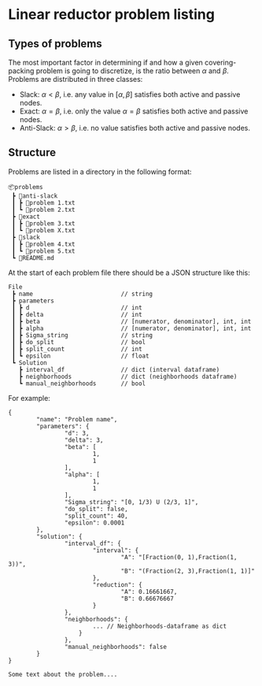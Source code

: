 # Linear reductor problem listing

## Types of problems

The most important factor in determining if and how a given covering-packing problem is going to discretize, is the ratio between $\alpha$ and $\beta$. Problems are distributed in three classes:
- Slack: $\alpha<\beta$, i.e. any value in $[\alpha, \beta]$ satisfies both active and passive nodes.
- Exact: $\alpha = \beta$, i.e. only the value $\alpha = \beta$ satisfies both active and passive nodes.
- Anti-Slack:  $\alpha>\beta$, i.e. no value satisfies both active and passive nodes.


## Structure

Problems are listed in a directory in the following format:
```
📦problems
 ┣ 📂anti-slack
 ┃ ┣ 📜problem 1.txt
 ┃ ┗ 📜problem 2.txt
 ┣ 📂exact
 ┃ ┣ 📜problem 3.txt
 ┃ ┗ 📜problem X.txt
 ┣ 📂slack
 ┃ ┣ 📜problem 4.txt
 ┃ ┗ 📜problem 5.txt
 ┗ 📜README.md
```

At the start of each problem file there should be a JSON structure like this:
```
File
 ┣ name                         // string
 ┣ parameters
 ┃ ┣ d                          // int 
 ┃ ┣ delta                      // int
 ┃ ┣ beta                       // [numerator, denominator], int, int
 ┃ ┣ alpha                      // [numerator, denominator], int, int
 ┃ ┣ Sigma_string               // string
 ┃ ┣ do_split                   // bool
 ┃ ┣ split_count                // int
 ┃ ┗ epsilon                    // float
 ┗ Solution
   ┣ interval_df                // dict (interval dataframe)
   ┣ neighborhoods              // dict (neighborhoods dataframe)
   ┗ manual_neighborhoods       // bool

```

For example:
```
{
        "name": "Problem name",
        "parameters": {
                "d": 3,
                "delta": 3,
                "beta": [
                        1,
                        1
                ],
                "alpha": [
                        1,
                        1
                ],
                "Sigma_string": "[0, 1/3) U (2/3, 1]",
                "do_split": false,
                "split_count": 40,
                "epsilon": 0.0001
        },
        "solution": {
                "interval_df": {
                        "interval": {
                                "A": "[Fraction(0, 1),Fraction(1, 3))",
                                "B": "(Fraction(2, 3),Fraction(1, 1)]"
                        },
                        "reduction": {
                                "A": 0.16661667,
                                "B": 0.66676667
                        }
                },
                "neighborhoods": {
                        ... // Neighborhoods-dataframe as dict
                    }
                },
                "manual_neighborhoods": false
        }
}

Some text about the problem....
```

